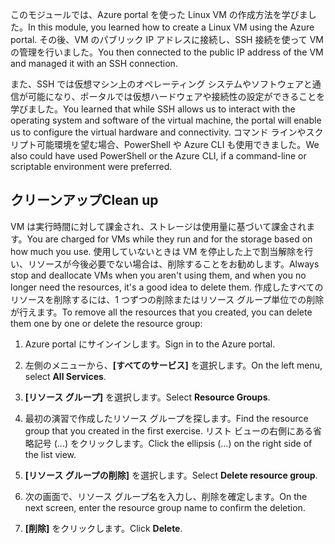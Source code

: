 <span data-ttu-id="9f1fa-101">このモジュールでは、Azure portal を使った Linux VM の作成方法を学びました。</span><span class="sxs-lookup"><span data-stu-id="9f1fa-101">In this module, you learned how to create a Linux VM using the Azure portal.</span></span> <span data-ttu-id="9f1fa-102">その後、VM のパブリック IP アドレスに接続し、SSH 接続を使って VM の管理を行いました。</span><span class="sxs-lookup"><span data-stu-id="9f1fa-102">You then connected to the public IP address of the VM and managed it with an SSH connection.</span></span> 

<span data-ttu-id="9f1fa-103">また、SSH では仮想マシン上のオペレーティング システムやソフトウェアと通信が可能になり、ポータルでは仮想ハードウェアや接続性の設定ができることを学びました。</span><span class="sxs-lookup"><span data-stu-id="9f1fa-103">You learned that while SSH allows us to interact with the operating system and software of the virtual machine, the portal will enable us to configure the virtual hardware and connectivity.</span></span> <span data-ttu-id="9f1fa-104">コマンド ラインやスクリプト可能環境を望む場合、PowerShell や Azure CLI も使用できました。</span><span class="sxs-lookup"><span data-stu-id="9f1fa-104">We also could have used PowerShell or the Azure CLI, if a command-line or scriptable environment were preferred.</span></span>

## <a name="clean-up"></a><span data-ttu-id="9f1fa-105">クリーンアップ</span><span class="sxs-lookup"><span data-stu-id="9f1fa-105">Clean up</span></span>
<!---TODO: Update for sandbox?--->

<span data-ttu-id="9f1fa-106">VM は実行時間に対して課金され、ストレージは使用量に基づいて課金されます。</span><span class="sxs-lookup"><span data-stu-id="9f1fa-106">You are charged for VMs while they run and for the storage based on how much you use.</span></span> <span data-ttu-id="9f1fa-107">使用していないときは VM を停止した上で割当解除を行い、リソースが今後必要でない場合は、削除することをお勧めします。</span><span class="sxs-lookup"><span data-stu-id="9f1fa-107">Always stop and deallocate VMs when you aren't using them, and when you no longer need the resources, it's a good idea to delete them.</span></span> <span data-ttu-id="9f1fa-108">作成したすべてのリソースを削除するには、1 つずつの削除またはリソース グループ単位での削除が行えます。</span><span class="sxs-lookup"><span data-stu-id="9f1fa-108">To remove all the resources that you created, you can delete them one by one or delete the resource group:</span></span>

1. <span data-ttu-id="9f1fa-109">Azure portal にサインインします。</span><span class="sxs-lookup"><span data-stu-id="9f1fa-109">Sign in to the Azure portal.</span></span>

1. <span data-ttu-id="9f1fa-110">左側のメニューから、**[すべてのサービス]** を選択します。</span><span class="sxs-lookup"><span data-stu-id="9f1fa-110">On the left menu, select **All Services**.</span></span>

1. <span data-ttu-id="9f1fa-111">**[リソース グループ]** を選択します。</span><span class="sxs-lookup"><span data-stu-id="9f1fa-111">Select **Resource Groups**.</span></span>

1. <span data-ttu-id="9f1fa-112">最初の演習で作成したリソース グループを探します。</span><span class="sxs-lookup"><span data-stu-id="9f1fa-112">Find the resource group that you created in the first exercise.</span></span> <span data-ttu-id="9f1fa-113">リスト ビューの右側にある省略記号 (...) をクリックします。</span><span class="sxs-lookup"><span data-stu-id="9f1fa-113">Click the ellipsis (...) on the right side of the list view.</span></span>

1. <span data-ttu-id="9f1fa-114">**[リソース グループの削除]** を選択します。</span><span class="sxs-lookup"><span data-stu-id="9f1fa-114">Select **Delete resource group**.</span></span>

1. <span data-ttu-id="9f1fa-115">次の画面で、リソース グループ名を入力し、削除を確定します。</span><span class="sxs-lookup"><span data-stu-id="9f1fa-115">On the next screen, enter the resource group name to confirm the deletion.</span></span>

1. <span data-ttu-id="9f1fa-116">**[削除]** をクリックします。</span><span class="sxs-lookup"><span data-stu-id="9f1fa-116">Click **Delete**.</span></span>
